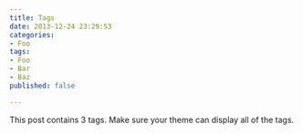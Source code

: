 ```yaml
---
title: Tags
date: 2013-12-24 23:29:53
categories:
- Foo
tags:
- Foo
- Bar
- Baz
published: false

---
```


This post contains 3 tags. Make sure your theme can display all of the tags.
